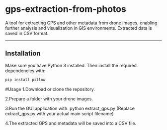 # gps-extraction-from-photos
A tool for extracting GPS and other metadata from drone images, enabling further analysis and visualization in GIS environments. Extracted data is saved in CSV format.

---

## Installation

Make sure you have Python 3 installed. Then install the required dependencies with:

```bash
pip install pillow

```
#Usage
1.Download or clone the repository.

2.Prepare a folder with your drone images.

3.Run the GUI application with:
python extract_gps.py
(Replace extract_gps.py with your actual main script filename)

4.The extracted GPS and metadata will be saved into a CSV file.
